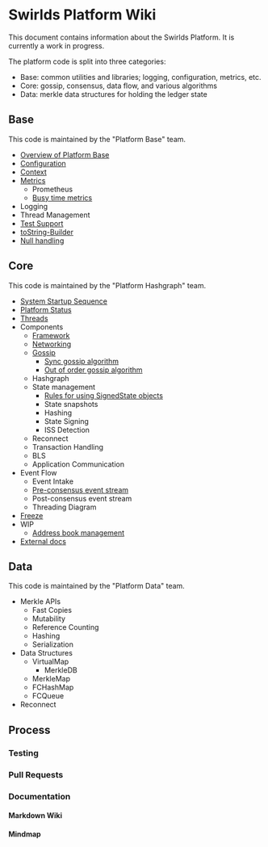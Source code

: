 # Swirlds Platform Wiki

This document contains information about the Swirlds Platform. It is currently a work in progress.

The platform code is split into three categories:

-   Base: common utilities and libraries; logging, configuration, metrics, etc.
-   Core: gossip, consensus, data flow, and various algorithms
-   Data: merkle data structures for holding the ledger state

## Base

This code is maintained by the "Platform Base" team.

-   [Overview of Platform Base](./base/base.md)
-   [Configuration](./base/configuration/configuration.md)
-   [Context](./base/context/context.md)
-   [Metrics](./base/metrics/metrics.md)
    -   Prometheus
    -   [Busy time metrics](base/metrics/metric-types/busy-time-metric.md)
-   Logging
-   Thread Management
-   [Test Support](./base/test-support/test-support.md)
-   [toString-Builder](./base/to-string/to-string.md)
-   [Null handling](./base/null-handling/null-handling.md)

## Core

This code is maintained by the "Platform Hashgraph" team.

-   [System Startup Sequence](./core/system-startup-sequence.svg)
-   [Platform Status](./core/platform-status.md)
-   [Threads](./core/core-platform-threads.drawio.svg)
-   Components
    -   [Framework](components/componentFramework.md)
    -   [Networking](core/network/network.md)
    -   [Gossip](./core/gossip/gossip.md)
        -   [Sync gossip algorithm](core/gossip/syncing/sync-protocol.md)
        -   [Out of order gossip algorithm](core/gossip/OOG/OOG-protocol.md)
    -   Hashgraph
    -   State management
        -   [Rules for using SignedState objects](./core/signed-state-use.md)
        -   State snapshots
        -   Hashing
        -   State Signing
        -   ISS Detection
    -   Reconnect
    -   Transaction Handling
    -   BLS
    -   Application Communication
-   Event Flow
    -   Event Intake
    -   [Pre-consensus event stream](core/preconsensusEventStream.svg)
    -   Post-consensus event stream
    -   Threading Diagram
-   [Freeze](core/freeze/freeze.md)
-   WIP
    -   [Address book management](core/address-book-management.md)
-   [External docs](https://drive.google.com/drive/folders/161GObnZVBWXKy4MHulBZKFcBDsNTU5FB?usp=drive_link)

## Data

This code is maintained by the "Platform Data" team.

-   Merkle APIs
    -   Fast Copies
    -   Mutability
    -   Reference Counting
    -   Hashing
    -   Serialization
-   Data Structures
    -   VirtualMap
        -   MerkleDB
    -   MerkleMap
    -   FCHashMap
    -   FCQueue
-   Reconnect

## Process

### Testing

### Pull Requests

### Documentation

#### Markdown Wiki

#### Mindmap
